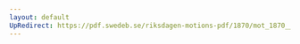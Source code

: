 ```yaml
---
layout: default
UpRedirect: https://pdf.swedeb.se/riksdagen-motions-pdf/1870/mot_1870__ak__00010/mot_1870__ak__00010_001.pdf
---
```

